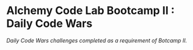 # Alchemy Code Lab Bootcamp II : Daily Code Wars 

 _Daily Code Wars challenges completed as a requirement of Botcamp II._ 